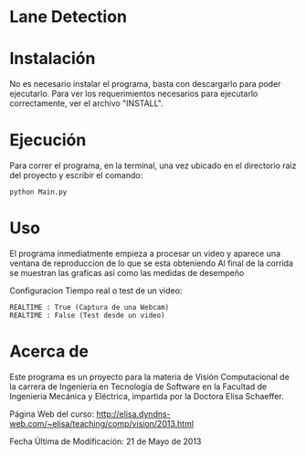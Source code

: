 Lane Detection
===============

Instalación
===========

No es necesario instalar el programa, basta con descargarlo
para poder ejecutarlo. Para ver los requerimientos necesarios
para ejecutarlo correctamente, ver el archivo "INSTALL".

Ejecución
=========

Para correr el programa, en la terminal,
una vez ubicado en el directorio raiz del proyecto
y escribir el comando:

    python Main.py


Uso
===

El programa inmediatmente empieza a procesar un video y aparece una ventana de reproduccion 
de lo que se esta obteniendo Al final de la corrida se muestran 
las graficas así como las medidas de desempeño

Configuracion Tiempo real o test de un video:

    REALTIME : True (Captura de una Webcam)
    REALTIME : False (Test desde un video)

Acerca de
=========

Este programa es un proyecto para la materia de Visión Computacional
de la carrera de Ingeniería en Tecnología de Software en la Facultad 
de Ingeniería Mecánica y Eléctrica, impartida por la Doctora Elisa
Schaeffer. 

Página Web del curso:
http://elisa.dyndns-web.com/~elisa/teaching/comp/vision/2013.html

Fecha Última de Modificación: 21 de Mayo de 2013
